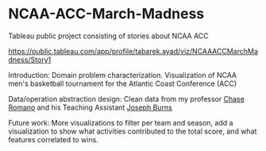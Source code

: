 # NCAA-ACC-March-Madness
Tableau public project consisting of stories about NCAA ACC

https://public.tableau.com/app/profile/tabarek.ayad/viz/NCAAACCMarchMadness/Story1

Introduction: Domain problem characterization.
Visualization of NCAA men's basketball tournament for the Atlantic Coast Conference (ACC)

Data/operation abstraction design:
Clean data from my professor [Chase Romano]([https://github.com/cromano8](https://www.linkedin.com/in/chase-romano-0aa4046b/)) and his Teaching Assistant [Joseph Burns](https://www.linkedin.com/in/joeburns91/)

Future work:
More visualizations to filter per team and season, add a visualization to show what activities contributed to the total score, and what features correlated to wins.
